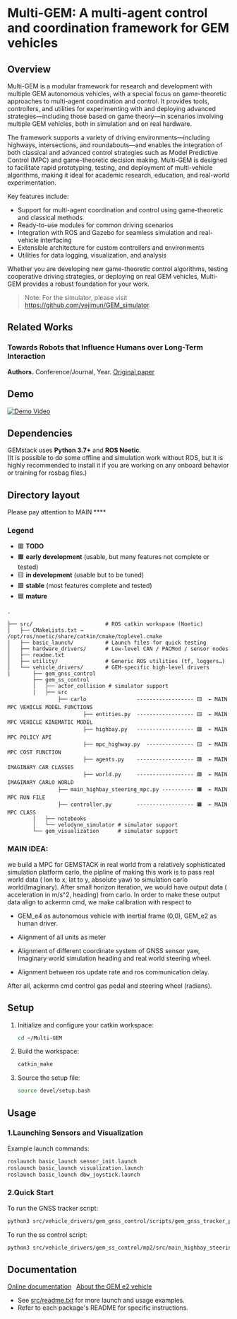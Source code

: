 # Multi-GEM: A multi-agent control and coordination framework for GEM vehicles

## Overview

Multi-GEM is a modular framework for research and development with multiple GEM autonomous vehicles, with a special focus on game-theoretic approaches to multi-agent coordination and control. It provides tools, controllers, and utilities for experimenting with and deploying advanced strategies—including those based on game theory—in scenarios involving multiple GEM vehicles, both in simulation and on real hardware.

The framework supports a variety of driving environments—including highways, intersections, and roundabouts—and enables the integration of both classical and advanced control strategies such as Model Predictive Control (MPC) and game-theoretic decision making. Multi-GEM is designed to facilitate rapid prototyping, testing, and deployment of multi-vehicle algorithms, making it ideal for academic research, education, and real-world experimentation.

Key features include:

- Support for multi-agent coordination and control using game-theoretic and classical methods
- Ready-to-use modules for common driving scenarios
- Integration with ROS and Gazebo for seamless simulation and real-vehicle interfacing
- Extensible architecture for custom controllers and environments
- Utilities for data logging, visualization, and analysis

Whether you are developing new game-theoretic control algorithms, testing cooperative driving strategies, or deploying on real GEM vehicles, Multi-GEM provides a robust foundation for your work.

> Note: For the simulator, please visit https://github.com/yejimun/GEM_simulator.

## Related Works
### Towards Robots that Influence Humans over Long-Term Interaction
**Authors.** Conference/Journal, Year.
[Original paper](https://ieeexplore.ieee.org/abstract/document/10160321)


## Demo
[![Demo Video](https://img.youtube.com/vi/ePmhrkKGKno/0.jpg)](https://www.youtube.com/watch?v=ePmhrkKGKno)

## Dependencies
GEMstack uses **Python 3.7+** and **ROS Noetic**.  
(It is possible to do some offline and simulation work without ROS, but it is highly recommended to install it if you are working on any onboard behavior or training for rosbag files.)


## Directory layout
Please pay attention to MAIN ****
### Legend

- 🟥 **TODO**
- 🟧 **early development** (usable, but many features not complete or tested)
- 🟨 **in development** (usable but to be tuned)
- 🟩 **stable** (most features complete and tested)
- 🟦 **mature**

```text
.

├── src/                       # ROS catkin workspace (Noetic)
│   ├── CMakeLists.txt → /opt/ros/noetic/share/catkin/cmake/toplevel.cmake
│   ├── basic_launch/          # Launch files for quick testing
│   ├── hardware_drivers/      # Low-level CAN / PACMod / sensor nodes
│   ├── readme.txt
│   ├── utility/               # Generic ROS utilities (tf, loggers…)
│   └── vehicle_drivers/       # GEM-specific high-level drivers
|       ├── gem_gnss_control
        ├── gem_ss_control
        │   ├── actor_collision # simulator support
        |   ├── src
                ├── carlo                ------------------ 🟨  ← MAIN MPC VEHICLE MODEL FUNCTIONS
                        ├── entities.py  ------------------ 🟨  ← MAIN MPC VEHICLE KINEMATIC MODEL
                        ├── highbay.py   ------------------ 🟩  ← MAIN MPC POLICY API
                        ├── mpc_highway.py  --------------- 🟨  ← MAIN MPC COST FUNCTION
                        ├── agents.py    ------------------ 🟩  ← MAIN IMAGINARY CAR CLASSES
                        ├── world.py     ------------------ 🟩  ← MAIN IMAGINARY CARLO WORLD
                ├── main_highbay_steering_mpc.py ---------- 🟧  ← MAIN MPC RUN FILE
                ├── controller.py        ------------------ 🟧  ← MAIN MPC CLASS
        │   ├── notebooks
        │   └── velodyne_simulator # simulator support
        └── gem_visualization      # simulator support
```
### MAIN IDEA: 

we build a MPC for GEMSTACK in real world from a relatively sophisticated simulation platform carlo, the pipline of making this work is to pass real world data ( lon to x, lat to y, absolute yaw) to simulation carlo world(Imaginary). After small horizon iteration, we would have output data ( acceleration in m/s^2, heading) from carlo. In order to make these output data align to ackermn cmd, we make calibration with respect to 

- GEM_e4 as autonomous vehicle with inertial frame (0,0), GEM_e2 as human driver.

- Alignment of all units as meter
        
- Alignment of different coordinate system of GNSS sensor yaw, Imaginary world simulation heading and real world steering wheel.  
        
- Alignment between ros update rate and ros communication delay.
        
After all, ackermn cmd control gas pedal and steering wheel (radians).

## Setup

1. Initialize and configure your catkin workspace:
    ```sh
    cd ~/Multi-GEM
    ```
2. Build the workspace:
    ```sh
    catkin_make
    ```
3. Source the setup file:
    ```sh
    source devel/setup.bash
    ```
## Usage
### 1.Launching Sensors and Visualization

Example launch commands:
```sh
roslaunch basic_launch sensor_init.launch
roslaunch basic_launch visualization.launch
roslaunch basic_launch dbw_joystick.launch
```

### 2.Quick Start

To run the GNSS tracker script:
```sh
python3 src/vehicle_drivers/gem_gnss_control/scripts/gem_gnss_tracker_pp.py
```

To run the ss control script:
```sh
python3 src/vehicle_drivers/gem_ss_control/mp2/src/main_highbay_steering_mpc.py
```

## Documentation
[Online documentation](https://gemstack.readthedocs.org) 
[About the GEM e2 vehicle](https://publish.illinois.edu/robotics-autonomy-resources/gem/)
- See [src/readme.txt](src/readme.txt) for more launch and usage examples.
- Refer to each package's README for specific instructions.



